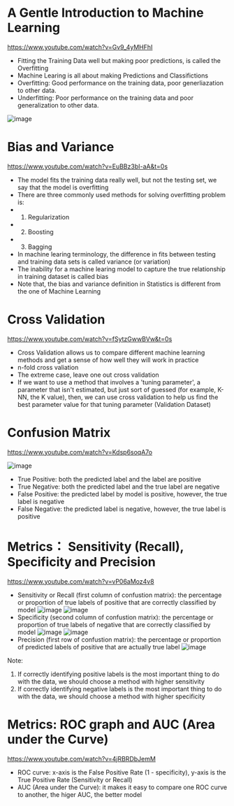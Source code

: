 
# A Gentle Introduction to Machine Learning

https://www.youtube.com/watch?v=Gv9_4yMHFhI

- Fitting the Training Data well but making poor predictions, is called the Overfitting
- Machine Learing is all about making Predictions and Classifictions
- Overfitting: Good performance on the training data, poor generliazation to other data. 
- Underfitting: Poor performance on the training data and poor generalization to other data.

![image](https://user-images.githubusercontent.com/60442877/149464318-d2f82b92-1b4a-4df1-91ee-c9f195db4879.png)



# Bias and Variance

https://www.youtube.com/watch?v=EuBBz3bI-aA&t=0s

- The model fits the training data really well, but not the testing set, we say that the model is overfitting
- There are three commonly used methods for solving overfitting problem is: 
- 1. Regularization
- 2. Boosting
- 3. Bagging
- In machine learing terminology, the difference in fits between testing and training data sets is called variance (or variation)
- The inability for a machine learing model to capture the true relationship in training dataset is called bias
- Note that, the bias and variance definition in Statistics is different from the one of Machine Learning

# Cross Validation

https://www.youtube.com/watch?v=fSytzGwwBVw&t=0s
 
- Cross Validation allows us to compare different machine learning methods and get a sense of how well they will work in practice
- n-fold cross valiation
- The extreme case, leave one out cross validation
- If we want to use a method that involves a 'tuning parameter', a parameter that isn't estimated, but just sort of guessed (for example, K-NN, the K value), then, we can use cross validation to help us find the best parameter value for that tuning parameter (Validation Dataset)

# Confusion Matrix

https://www.youtube.com/watch?v=Kdsp6soqA7o

![image](https://user-images.githubusercontent.com/60442877/149466730-196531f7-4d8a-4a41-b557-a8599ccc970a.png)

- True Positive: both the predicted label and the  label are positive
- True Negative: both the predicted label and the true label are negative
- False Positive: the predicted label by model is positive, however, the true label is negative
- False Negative: the predicted label is negative, however, the true label is positive

# Metrics： Sensitivity (Recall), Specificity and Precision

https://www.youtube.com/watch?v=vP06aMoz4v8

- Sensitivity or Recall (first column of confustion matrix): the percentage or proportion of true labels of positive that are correctly classified by model
![image](https://user-images.githubusercontent.com/60442877/149472743-3c695746-b05c-4c29-b993-03e752474f56.png)
![image](https://user-images.githubusercontent.com/60442877/149472819-6a216abc-d320-4dd9-93b2-24fd0ceb3068.png)
- Specificity (second column of confustion matrix): the percentage or proportion of true labels of negative that are correctly classified by model
![image](https://user-images.githubusercontent.com/60442877/149473181-965ae655-0a2a-41ce-a03f-17c198c5b98e.png)
![image](https://user-images.githubusercontent.com/60442877/149473116-6dd3b942-1535-4626-b5c4-0097a6fc3ed2.png)
- Precision (first row of confustion matrix): the percentage or proportion of predicted labels of positive that are actually true label
![image](https://user-images.githubusercontent.com/60442877/149480218-6ce80acb-2e2f-4b74-ae1e-c3a69dbd27e0.png)

Note: 
1. If correctly identifying positive labels is the most important thing to do with the data, we should choose a method with higher sensitivity
2. If correctly identifying negative labels is the most important thing to do with the data, we should choose a method with higher specificity


# Metrics: ROC graph and AUC (Area under the Curve)

https://www.youtube.com/watch?v=4jRBRDbJemM

- ROC curve: x-axis is the False Positive Rate (1 - specificity), y-axis is the True Positive Rate (Sensitivity or Recall)
- AUC (Area under the Curve): it makes it easy to compare one ROC curve to another, the higer AUC, the better model

